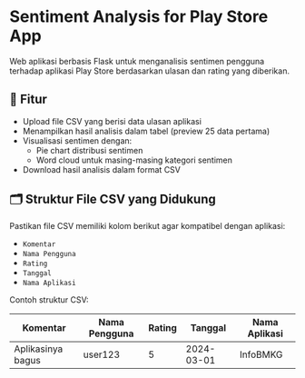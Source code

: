 # Sentiment Analysis for Play Store App

Web aplikasi berbasis Flask untuk menganalisis sentimen pengguna terhadap aplikasi Play Store berdasarkan ulasan dan rating yang diberikan.

## 📌 Fitur

- Upload file CSV yang berisi data ulasan aplikasi
- Menampilkan hasil analisis dalam tabel (preview 25 data pertama)
- Visualisasi sentimen dengan:
  - Pie chart distribusi sentimen
  - Word cloud untuk masing-masing kategori sentimen
- Download hasil analisis dalam format CSV

## 🗂️ Struktur File CSV yang Didukung

Pastikan file CSV memiliki kolom berikut agar kompatibel dengan aplikasi:

- `Komentar`
- `Nama Pengguna`
- `Rating`
- `Tanggal`
- `Nama Aplikasi`

Contoh struktur CSV:

| Komentar | Nama Pengguna | Rating | Tanggal | Nama Aplikasi |
|----------|----------------|--------|---------|----------------|
| Aplikasinya bagus | user123 | 5 | 2024-03-01 | InfoBMKG |
